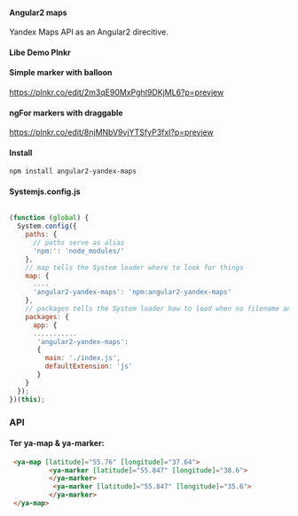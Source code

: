 [Angular2]: https://angular.io/

#### Angular2 maps 

Yandex Maps API as an Angular2 direcitive.


#### Libe Demo Plnkr
#### Simple marker with balloon
https://plnkr.co/edit/2m3qE90MxPghI9DKjML6?p=preview
#### ngFor markers with draggable
https://plnkr.co/edit/8njMNbV9vjYTSfyP3fxI?p=preview

#### Install
```bash 
npm install angular2-yandex-maps
```

#### Systemjs.config.js
```js

(function (global) {
  System.config({
    paths: {
      // paths serve as alias
      'npm:': 'node_modules/'
    },
    // map tells the System loader where to look for things
    map: {
      ....
      'angular2-yandex-maps': 'npm:angular2-yandex-maps'
    },
    // packages tells the System loader how to load when no filename and/or no extension
    packages: {
      app: {
      ...........
       'angular2-yandex-maps': 
       {
         main: './index.js',
         defaultExtension: 'js'
       }
    }
  });
})(this);
```

### API

#### Тег ya-map & ya-marker:
```html
 <ya-map [latitude]="55.76" [longitude]="37.64">
          <ya-marker [latitude]="55.847" [longitude]="38.6">
          </ya-marker>
           <ya-marker [latitude]="55.847" [longitude]="35.6">
          </ya-marker>
 </ya-map>
```
